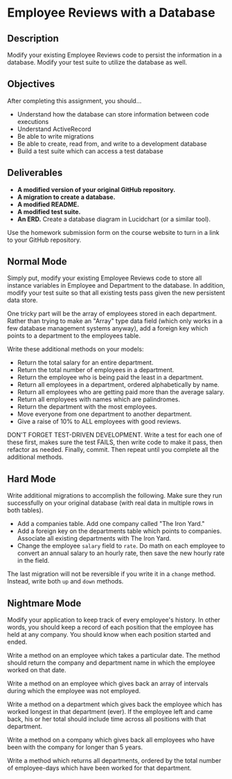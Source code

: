 # Employee Reviews with a Database

## Description

Modify your existing Employee Reviews code to persist the information in a database.  Modify your test suite to utilize the database as well.

## Objectives

After completing this assignment, you should...

* Understand how the database can store information between code executions
* Understand ActiveRecord
* Be able to write migrations
* Be able to create, read from, and write to a development database
* Build a test suite which can access a test database

## Deliverables

* **A modified version of your original GitHub repository.**
* **A migration to create a database.**
* **A modified README.**
* **A modified test suite.**
* **An ERD.** Create a database diagram in Lucidchart (or a similar tool).

Use the homework submission form on the course website to turn in a link to your GitHub repository.

## Normal Mode

Simply put, modify your existing Employee Reviews code to store all instance variables in Employee and Department to the database.  In addition, modify your test suite so that all existing tests pass given the new persistent data store.

One tricky part will be the array of employees stored in each department.  Rather than trying to make an "Array" type data field (which only works in a few database management systems anyway), add a foreign key which points to a department to the employees table.

Write these additional methods on your models:

* Return the total salary for an entire department.
* Return the total number of employees in a department.
* Return the employee who is being paid the least in a department.
* Return all employees in a department, ordered alphabetically by name.
* Return all employees who are getting paid more than the average salary.
* Return all employees with names which are palindromes.
* Return the department with the most employees.
* Move everyone from one department to another department.
* Give a raise of 10% to ALL employees with good reviews.

DON'T FORGET TEST-DRIVEN DEVELOPMENT.  Write a test for each one of these first, makes sure the test FAILS, then write code to make it pass, then refactor as needed.  Finally, commit.  Then repeat until you complete all the additional methods.

## Hard Mode

Write additional migrations to accomplish the following.  Make sure they run successfully on your original database (with real data in multiple rows in both tables).

* Add a companies table.  Add one company called "The Iron Yard."
* Add a foreign key on the departments table which points to companies. Associate all existing departments with The Iron Yard.
* Change the employee `salary` field to `rate`.  Do math on each employee to convert an annual salary to an hourly rate, then save the new hourly rate in the field.

The last migration will not be reversible if you write it in a `change` method.  Instead, write both `up` and `down` methods.

## Nightmare Mode

Modify your application to keep track of every employee's history.  In other words, you should keep a record of each position that the employee has held at any company.  You should know when each position started and ended.

Write a method on an employee which takes a particular date.  The method should return the company and department name in which the employee worked on that date.

Write a method on an employee which gives back an array of intervals during which the employee was not employed.

Write a method on a department which gives back the employee which has worked longest in that department (ever).  If the employee left and came back, his or her total should include time across all positions with that department.

Write a method on a company which gives back all employees who have been with the company for longer than 5 years.

Write a method which returns all departments, ordered by the total number of employee-days which have been worked for that department.
